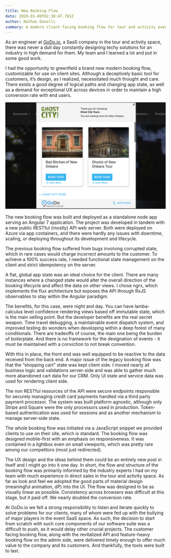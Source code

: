 ```yaml
---
title: New Booking Flow
date: 2020-01-09T02:30:47.781Z
author: Nathan Donolli
summary: A modern client-facing booking flow for tour and activity events
---
```

As an engineer at [GoDo.io](godo.io), a SaaS company in the tour and activity space, there was never a dull day constantly designing techy solutions for an industry in high demand for them.   My team and I learned a lot and put in some good work.

I had the opportunity to greenfield a brand new modern booking flow, customizable for use on client sites.  Although a deceptively basic tool for customers, it’s design, as I realized, necessitated much thought and care. There exists a good degree of logical paths and changing app state, as well as a demand for exceptional UX across devices in order to maintain a high conversion rate with end users.

![booking flow](/static/img/booking-flow-screenshot.png "booking flow")

The new booking flow was built and deployed as a standalone node app serving an Angular 7 application.  The project was developed in tandem with a new public RESTful (mostly) API web server. Both were deployed on Azure via app containers, and there were hardly any issues with downtime, scaling, or deploying throughout its development and lifecycle.

The previous booking flow suffered from bugs involving corrupted state, which in rare cases would charge incorrect amounts to the customer. To achieve a 100% success rate, I needed functional state management on the client and strict idempotency on the server. 

A flat, global app state was an ideal choice for the client. There are many instances where a changed state would alter the overall direction of the booking lifecycle and affect the data on other views. I chose ngrx, which implements the flux architecture but exposes the API through RxJS observables to stay within the Angular paradigm. 

The benefits, for this case, were night and day.  You can have lamba-calculus level confidence  rendering views based off immutable state, which is the main selling point.  But the developer benefits are the real secret weapon.  Time travel debugging, a maintainable event dispatch system, and improved testing do wonders when developing within a deep forest of many conditionals.  There are tradeoffs of course, the main one being the burden of boilerplate.  And there is no framework for the designation of events - it must be maintained with a conviction to not break convention.

With this in place, the front end was well equipped to be reactive to the data received from the back end.  A major issue of the legacy booking flow was that the “shopping cart” state was kept client side. I moved nearly all business logic and validations server-side and was able to gather much more abandoned cart data for our CRM.  Only UI state and service data was used for rendering client side.

The non RESTful resources of the API were secure endpoints responsible for securely managing credit card payments handled via a third party payment processor.  The system was built platform agnostic, although only Stripe and Square were the only processors used in production.  Token-based authentication was used for sessions and as another mechanism to manage server-side state.

The whole booking flow was initiated via a JavaScript snippet we provided clients to use on their site, which is standard. The booking flow was designed mobile-first with an emphasis on responsiveness.  It was contained in a lightbox even on small viewports, which was pretty rare among our competitors (most just redirected). 

The UX design and the ideas behind them could be an entirely new post in itself and I might go into it one day.  In short, the flow and structure of the booking flow was primarily informed by the industry experts I had on my team with much experience in direct sales in the tour and activity space.  As far as look and feel we adopted the good parts of material design (meaningful animation, dP) into the UI.  The flow was designed to be as visually linear as possible. Consistency across browsers was difficult at this stage, but it paid off. We nearly doubled the conversion rate.

At GoDo.io we felt a strong responsibility to listen and iterate quickly to solve problems for our clients, many of whom were fed up with the bullying of major players in the event SaaS space.  As such, the decision to start from scratch with such core components of our software suite was a difficult to push, as it would delay other crucial projects. The customer facing booking flow, along with the revitalized API and feature-heavy booking flow on the admin side, were delivered timely enough to offer much value to the company and its customers.  And thankfully, the tools were built to last.